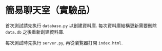 # 簡易聊天室（實驗品）

首次測試請先执行 `database.py` 以創建資料庫. 每次資料庫結構更新需要刪除 `data.db` 之後重新創建資料庫.

每次測試時先执行 `server.py`, 再從瀏覧器打開 `index.html`.